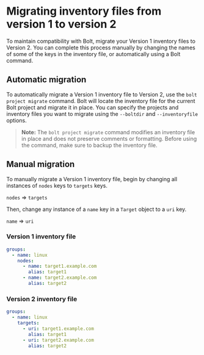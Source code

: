 # Migrating inventory files from version 1 to version 2

To maintain compatibility with Bolt, migrate your Version 1
inventory files to Version 2. You can complete this process manually by
changing the names of some of the keys in the inventory file, or automatically
using a Bolt command.

## Automatic migration

To automatically migrate a Version 1 inventory file to Version 2, use the `bolt
project migrate` command. Bolt will locate the inventory file for the current
Bolt project and migrate it in place. You can specify the projects and inventory
files you want to migrate using the `--boltdir` and `--inventoryfile` options.

> **Note:** The `bolt project migrate` command modifies an inventory file in place and does not preserve comments or formatting. Before using the command, make sure to backup the inventory file.

## Manual migration

To manually migrate a Version 1 inventory file, begin by changing all instances of `nodes` keys to `targets` keys.

`nodes` => `targets`

Then, change any instance of a `name` key in a `Target` object to a `uri` key.

`name` => `uri`

### Version 1 inventory file

```yaml
groups:
  - name: linux
    nodes:
      - name: target1.example.com
        alias: target1
      - name: target2.example.com
        alias: target2
```

### Version 2 inventory file

```yaml
groups:
  - name: linux
    targets:
      - uri: target1.example.com
        alias: target1
      - uri: target2.example.com
        alias: target2
```
